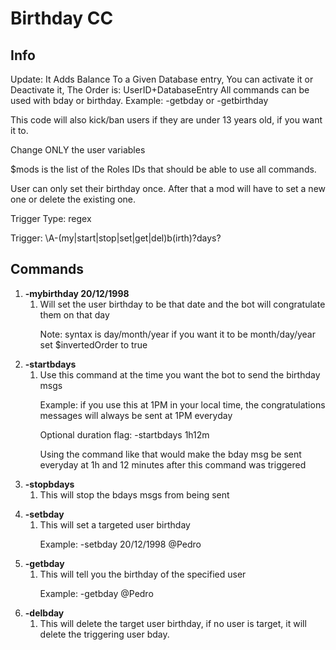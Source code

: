 # Birthday CC

## Info
Update: It Adds Balance To a Given Database entry, You can activate it or Deactivate it, The Order is: UserID+DatabaseEntry
All commands can be used with bday or birthday. Example: -getbday or -getbirthday<p>
This code will also kick/ban users if they are under 13 years old, if you want it to.<p>
Change ONLY the user variables<p>
$mods is the list of the Roles IDs that should be able to use all commands.<p>
User can only set their birthday once. After that a mod will have to set a new one or delete the existing one.<p>
Trigger Type: regex<p>
Trigger: \A-(my|start|stop|set|get|del)b(irth)?days?

## Commands
1. **-mybirthday 20/12/1998**
	1. Will set the user birthday to be that date and the bot will congratulate them on that day<p>
	Note: syntax is day/month/year if you want it to be month/day/year set $invertedOrder to true
1. **-startbdays**
	1. Use this command at the time you want the bot to send the birthday msgs<p>
	Example: if you use this at 1PM in your local time, the congratulations messages will always be sent at 1PM everyday<p>
	Optional duration flag: -startbdays 1h12m<p>
	Using the command like that would make the bday msg be sent everyday at 1h and 12 minutes after this command was triggered
1. **-stopbdays**
	1. This will stop the bdays msgs from being sent<p>
1. **-setbday**
	1. This will set a targeted user birthday<p>
	Example: -setbday 20/12/1998 @Pedro
1. **-getbday**
	1. This will tell you the birthday of the specified user<p>
	Example: -getbday @Pedro
1. **-delbday**
	1. This will delete the target user birthday, if no user is target, it will delete the triggering user bday.

